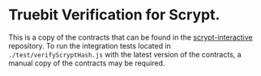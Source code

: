 # Truebit Verification for Scrypt.

This is a copy of the contracts that can be found in the [scrypt-interactive] repository.
To run the integration tests located in `./test/verifyScryptHash.js` with the latest version of the contracts, a manual copy of the contracts may be required.



[scrypt-interactive]: ../../../../../../scrypt-interactive